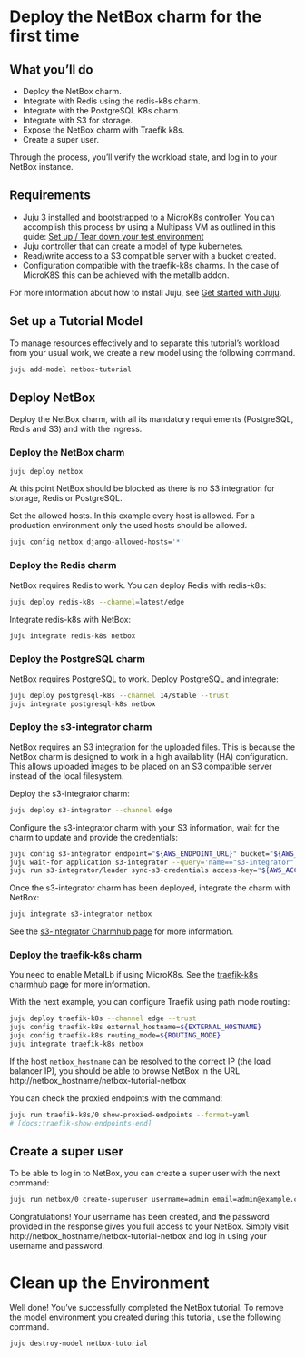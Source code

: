 <!-- This tutorial should be updated in the src-docs directory. -->

# Deploy the NetBox charm for the first time

## What you’ll do

- Deploy the NetBox charm.
- Integrate with Redis using the redis-k8s charm.
- Integrate with the PostgreSQL K8s charm.
- Integrate with S3 for storage.
- Expose the NetBox charm with Traefik k8s.
- Create a super user.

Through the process, you’ll verify the workload state, and log in to
your NetBox instance.

## Requirements

- Juju 3 installed and bootstrapped to a MicroK8s controller. You can accomplish this process by using a Multipass VM as outlined in this guide: [Set up / Tear down your test environment](https://juju.is/docs/juju/set-up--tear-down-your-test-environment)
- Juju controller that can create a model of type kubernetes.
- Read/write access to a S3 compatible server with a bucket created.
- Configuration compatible with the traefik-k8s charms. In the case of MicroK8S this can be achieved with the metallb addon.

For more information about how to install Juju, see [Get started with Juju](https://juju.is/docs/olm/get-started-with-juju).

## Set up a Tutorial Model

To manage resources effectively and to separate this tutorial’s workload from
your usual work, we create a new model using the following command.

```bash
juju add-model netbox-tutorial
```

## Deploy NetBox

Deploy the NetBox charm, with all its mandatory requirements (PostgreSQL, Redis and S3)
and with the ingress.

### Deploy the NetBox charm

```bash
juju deploy netbox
```

At this point NetBox should be blocked as there is no S3 integration for
storage, Redis or PostgreSQL.

Set the allowed hosts. In this example every host is allowed. For a production environment
only the used hosts should be allowed.

```bash
juju config netbox django-allowed-hosts='*'
```

### Deploy the Redis charm

NetBox requires Redis to work. You can deploy Redis with redis-k8s:

```bash
juju deploy redis-k8s --channel=latest/edge
```

Integrate redis-k8s with NetBox:

```bash
juju integrate redis-k8s netbox
```

### Deploy the PostgreSQL charm

NetBox requires PostgreSQL to work. Deploy PostgreSQL and integrate:

```bash
juju deploy postgresql-k8s --channel 14/stable --trust
juju integrate postgresql-k8s netbox
```

### Deploy the s3-integrator charm

NetBox requires an S3 integration for the uploaded files. This is because
the NetBox charm is designed to work in a high availability (HA) configuration.
This allows uploaded images to be placed on an S3 compatible server instead of
the local filesystem.

Deploy the s3-integrator charm:

```bash
juju deploy s3-integrator --channel edge
```

Configure the s3-integrator charm with your S3 information, wait for the charm to update and provide the credentials:

```bash
juju config s3-integrator endpoint="${AWS_ENDPOINT_URL}" bucket="${AWS_BUCKET}" path=/ region="${AWS_REGION}" s3-uri-style="${AWS_URI_STYLE}"
juju wait-for application s3-integrator --query='name=="s3-integrator" && (status=="active" || status=="blocked")'
juju run s3-integrator/leader sync-s3-credentials access-key="${AWS_ACCESS_KEY_ID}" secret-key="${AWS_SECRET_ACCESS_KEY}"
```

Once the s3-integrator charm has been deployed, integrate the charm with NetBox:

```bash
juju integrate s3-integrator netbox
```

See the [s3-integrator Charmhub page](https://charmhub.io/s3-integrator) for more information.

### Deploy the traefik-k8s charm

You need to enable MetalLb if using MicroK8s. See the [traefik-k8s charmhub page](https://charmhub.io/traefik-k8s) for more information.

With the next example, you can configure Traefik using path mode routing:

```bash
juju deploy traefik-k8s --channel edge --trust
juju config traefik-k8s external_hostname=${EXTERNAL_HOSTNAME}
juju config traefik-k8s routing_mode=${ROUTING_MODE}
juju integrate traefik-k8s netbox
```

If the host `netbox_hostname` can be resolved to the correct IP (the load balancer IP),
you should be able to browse NetBox in the URL http://netbox_hostname/netbox-tutorial-netbox

You can check the proxied endpoints with the command:

```bash
juju run traefik-k8s/0 show-proxied-endpoints --format=yaml
# [docs:traefik-show-endpoints-end]
```

## Create a super user

To be able to log in to NetBox, you can create a super user with the next command:

```bash
juju run netbox/0 create-superuser username=admin email=admin@example.com
```

Congratulations! Your username has been created, and the password provided in the response
gives you full access to your NetBox. Simply visit http://netbox_hostname/netbox-tutorial-netbox
and log in using your username and password.

# Clean up the Environment

Well done! You’ve successfully completed the NetBox tutorial. To remove the
model environment you created during this tutorial, use the following command.

```bash
juju destroy-model netbox-tutorial
```
